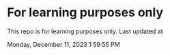 # For learning purposes only
This repo is for learning purposes only.
Last updated at

Monday, December 11, 2023 1:59:55 PM

